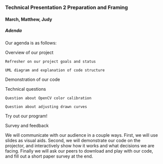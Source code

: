 ### Technical Presentation 2 Preparation and Framing

#### March, Matthew, Judy

##### Adenda
Our agenda is as follows:

Overview of our project
	
	Refresher on our project goals and status

	UML diagram and explanation of code structure

Demonstration of our code

Technical questions 

	Question about OpenCV color calibration

	Question about adjusting drawn curves

Try out our program!

Survey and feedback	


We will communicate with our audience in a couple ways. First, we will use slides as visual aids. Second, we will demonstrate our code on the projector, and interactively show how it works and what decisions we are facing. Finally we will ask our peers to download and play with our code, and fill out a short paper survey at the end.
